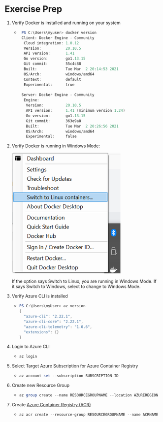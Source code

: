 # Exercise Prep
1. Verify Docker is installed and running on your system
    * ``` Powershell
       PS C:\Users\myuser> docker version
       Client: Docker Engine - Community
        Cloud integration: 1.0.12
        Version:           20.10.5
        API version:       1.41
        Go version:        go1.13.15
        Git commit:        55c4c88
        Built:             Tue Mar  2 20:14:53 2021
        OS/Arch:           windows/amd64
        Context:           default
        Experimental:      true

       Server: Docker Engine - Community
        Engine:
         Version:          20.10.5
         API version:      1.41 (minimum version 1.24)
         Go version:       go1.13.15
         Git commit:       363e9a8
         Built:            Tue Mar  2 20:26:56 2021
         OS/Arch:          windows/amd64
         Experimental:     false

2. Verify Docker is running in Windows Mode:

    ![Windows Run](https://github.com/lukearp/Windows-Linux-Container-Demo/blob/master/Windows/imgs/docker-mode.png?raw=true)

    If the option says Switch to Linux, you are running in Windows Mode.  If it says Switch to Windows, select to change to Windows Mode.

3. Verify Azure CLI is installed
    * ``` Powershell
      PS C:\Users\myUser> az version
      {
        "azure-cli": "2.22.1",
        "azure-cli-core": "2.22.1",
        "azure-cli-telemetry": "1.0.6",
        "extensions": {}
      }
4. Login to Azure CLI
    * ``` Powershell
      az login
5. Select Target Azure Subscription for Azure Container Registry
    * ``` Powershell
      az account set --subscription SUBSCRIPTION-ID
6. Create new Resource Group
    * ``` Powershell
      az group create --name RESOURCEGROUPNAME --location AZUREREGION
7. Create [Azure Container Registry (ACR)](https://docs.microsoft.com/en-us/azure/container-registry/container-registry-intro)
    * ``` Powershell
      az acr create --resource-group RESOURCEGROUPNAME --name ACRNAME --sku Standard